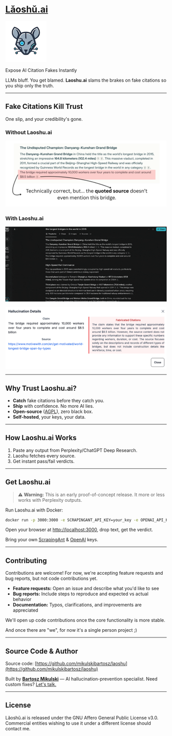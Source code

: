 # [Lǎoshǔ.ai](https://laoshu.ai)

![Lǎoshǔ.ai Logo](docs/logo.png)

Expose AI Citation Fakes Instantly

LLMs bluff. You get blamed. **Laoshu.ai** slams the brakes on fake citations so you ship only the truth.

---

## Fake Citations Kill Trust

One slip, and your credibility's gone.

### Without Laoshu.ai

![Without Laoshu.ai](docs/without_laoshu.png)

### With Laoshu.ai

![With Laoshu.ai](docs/laoshu_usage.gif)

![With Laoshu.ai - hallucination details](docs/with_laoshu_details.png)

---

## Why Trust Laoshu.ai?

- **Catch** fake citations before they catch you.
- **Ship** with confidence. No more AI lies.
- **Open-source** ([AGPL](https://www.gnu.org/licenses/agpl-3.0.html)), zero black box.
- **Self-hosted**, your keys, your data.

---

## How Laoshu.ai Works

1. Paste any output from Perplexity/ChatGPT Deep Research.
2. Laoshu fetches every source.
3. Get instant pass/fail verdicts.

---

## Get Laoshu.ai

> ⚠️ **Warning:** This is an early proof-of-concept release. It more or less works with Perplexity outputs.

Run Laoshu.ai with Docker:

```sh
docker run -p 3000:3000 -e SCRAPINGANT_API_KEY=your_key -e OPENAI_API_KEY=your_key mikulskibartosz/laoshu:0.0.1-dev
```

Open your browser at [http://localhost:3000](http://localhost:3000), drop text, get the verdict.

Bring your own [ScrapingAnt](https://scrapingant.com/) & [OpenAI](https://platform.openai.com/settings/organization/api-keys) keys.

---

## Contributing

Contributions are welcome! For now, we're accepting feature requests and bug reports, but not code contributions yet.

- **Feature requests:** Open an issue and describe what you'd like to see
- **Bug reports:** Include steps to reproduce and expected vs actual behavior
- **Documentation:** Typos, clarifications, and improvements are appreciated

We'll open up code contributions once the core functionality is more stable.

And once there are "we", for now it's a single person project ;)

---

## Source Code & Author

Source code: [https://github.com/mikulskibartosz/laoshu](https://github.com/mikulskibartosz/laoshu)

Built by **[Bartosz Mikulski](https://www.linkedin.com/in/mikulskibartosz)** — AI hallucination-prevention specialist. Need custom fixes? [Let's talk.](https://mikulskibartosz.name)

---

## License

Lǎoshǔ.ai is released under the GNU Affero General Public License v3.0. Commercial entities wishing to use it under a different license should contact me.